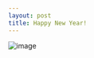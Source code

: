 ```yaml
---
layout: post
title: Happy New Year!
---
```


![image](https://github.com/giturename/giturename.github.io/assets/129493057/ae9122d0-9bbf-4b10-affc-aa565e483f87)
